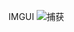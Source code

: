IMGUI
![捕获](https://github.com/kexiankun/imgui_cmake/assets/76856151/deadc97d-7a94-4bb5-9b84-291dc84a73e1)
